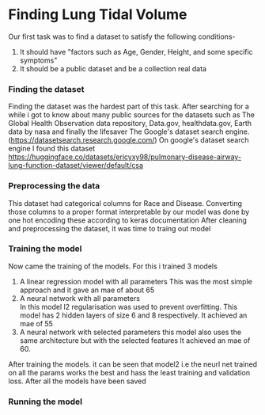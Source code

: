 # Finding Lung Tidal Volume

Our first task was to find a dataset to satisfy the following conditions-
1. It should have "factors such as Age, Gender, Height, and some specific symptoms"
2. It should be a public dataset and be a collection real data

### Finding the dataset

Finding the dataset was the hardest part of this task.
After searching for a while i got to know about many public sources for the datasets such as The Global Health Observation data repository, Data.gov, healthdata.gov, Earth data by nasa and finally the lifesaver The Google's dataset search engine. (https://datasetsearch.research.google.com/)
On google's dataset search engine I found this dataset https://huggingface.co/datasets/ericyxy98/pulmonary-disease-airway-lung-function-dataset/viewer/default/csa

### Preprocessing the data
This dataset had categorical columns for Race and Disease.
Converting those columns to a proper format interpretable by our model was done by one hot encoding these according to keras documentation
After cleaning and preprocessing the dataset, it was time to traing out model


### Training the model

Now came the training of the models. For this i trained 3 models 
1. A linear regression model with all parameters 
    This was the most simple approach and it gave an mae of about 65 
2. A neural network with all parameters  
    In this model l2 regularisation was used to prevent overfitting.
    This model has 2 hidden layers of size 6 and 8 respectively.
    It achieved an mae of 55
4. A neural network with selected parameters
    this model also uses the same architecture but with the selected features
    It achieved an mae of 60.

After training the models. it can be seen that model2 i.e the neurl net trained on all the params works the best and hass the least training and validation loss.
After all the models have been saved

### Running the model

